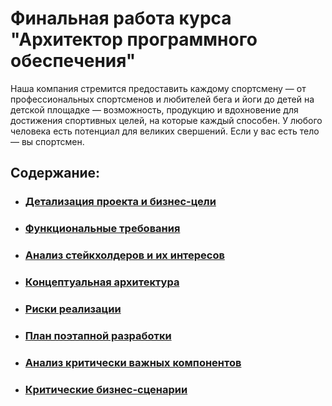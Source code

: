 # Финальная работа курса "Архитектор программного обеспечения"

Наша компания стремится предоставить каждому спортсмену — от профессиональных спортсменов и любителей бега и йоги до детей на детской площадке — возможность, продукцию и вдохновение для достижения спортивных целей, на которые каждый способен. У любого человека есть потенциал для великих свершений. Если у вас есть тело — вы спортсмен. 

## Содержание:

* ### [Детализация проекта и бизнес-цели](goals.md)

* ### [Функциональные требования](functional-requirements.md#Функциональные-требования)

* ### [Анализ стейкхолдеров и их интересов](stakeholders.md#Анализ-стейкхолдеров-и-их-интересов)

* ### [Концептуальная архитектура](concept.md)

* ### [Риски реализации](risks.md)

* ### [План поэтапной разработки](development-plan.md#План-поэтапной-разработки-и-расширения-системы)

* ### [Анализ критически важных компонентов](development-plan.md#Анализ-критически-важных-компонентов)

* ### [Критические бизнес-сценарии](critical-scenarios.md)
